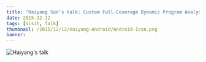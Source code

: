 ```yaml
---
title: "Haiyang Sun’s talk: Custom Full-Coverage Dynamic Program Analysis for Android"
date: 2015-12-12
tags: [Visit, Talk]
thumbnail: /2015/12/12/Haiyang-Android/Android-Icon.png
banner:
---
```

![Haiyang's talk](/2015/12/12/Haiyang-Android/talk.jpg)
